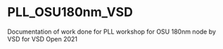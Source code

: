 # PLL_OSU180nm_VSD
Documentation of work done for PLL workshop for OSU 180nm node by VSD for VSD Open 2021
